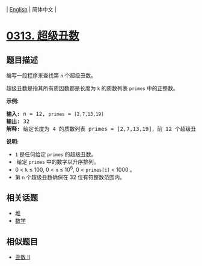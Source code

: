 
| [English](README_EN.md) | 简体中文 |
# [0313. 超级丑数](https://leetcode-cn.com/problems/super-ugly-number/)
## 题目描述
<p>编写一段程序来查找第 <code><em>n</em></code> 个超级丑数。</p>

<p>超级丑数是指其所有质因数都是长度为&nbsp;<code>k</code>&nbsp;的质数列表&nbsp;<code>primes</code>&nbsp;中的正整数。</p>

<p><strong>示例:</strong></p>

<pre><strong>输入:</strong> n = 12, <code>primes</code> = <code>[2,7,13,19]</code>
<strong>输出:</strong> 32 
<strong>解释: </strong>给定长度为 4 的质数列表 primes = [2,7,13,19]，前 12 个超级丑数序列为：[1,2,4,7,8,13,14,16,19,26,28,32] 。</pre>

<p><strong>说明:</strong></p>

<ul>
	<li><code>1</code>&nbsp;是任何给定&nbsp;<code>primes</code>&nbsp;的超级丑数。</li>
	<li>&nbsp;给定&nbsp;<code>primes</code>&nbsp;中的数字以升序排列。</li>
	<li>0 &lt; <code>k</code> &le; 100, 0 &lt; <code>n</code> &le; 10<sup>6</sup>, 0 &lt; <code>primes[i]</code> &lt; 1000 。</li>
	<li>第&nbsp;<code>n</code>&nbsp;个超级丑数确保在 32 位有符整数范围内。</li>
</ul>

## 相关话题
- [堆](https://leetcode-cn.com/tag/heap)
- [数学](https://leetcode-cn.com/tag/math)
## 相似题目
- [丑数 II](../ugly-number-ii/README.md)
